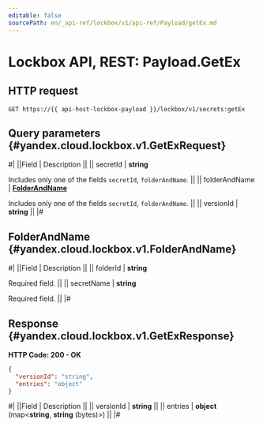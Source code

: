 ```yaml
---
editable: false
sourcePath: en/_api-ref/lockbox/v1/api-ref/Payload/getEx.md
---
```


# Lockbox API, REST: Payload.GetEx

## HTTP request

```
GET https://{{ api-host-lockbox-payload }}/lockbox/v1/secrets:getEx
```

## Query parameters {#yandex.cloud.lockbox.v1.GetExRequest}

#|
||Field | Description ||
|| secretId | **string**

Includes only one of the fields `secretId`, `folderAndName`. ||
|| folderAndName | **[FolderAndName](#yandex.cloud.lockbox.v1.FolderAndName)**

Includes only one of the fields `secretId`, `folderAndName`. ||
|| versionId | **string** ||
|#

## FolderAndName {#yandex.cloud.lockbox.v1.FolderAndName}

#|
||Field | Description ||
|| folderId | **string**

Required field.  ||
|| secretName | **string**

Required field.  ||
|#

## Response {#yandex.cloud.lockbox.v1.GetExResponse}

**HTTP Code: 200 - OK**

```json
{
  "versionId": "string",
  "entries": "object"
}
```

#|
||Field | Description ||
|| versionId | **string** ||
|| entries | **object** (map<**string**, **string** (bytes)>) ||
|#